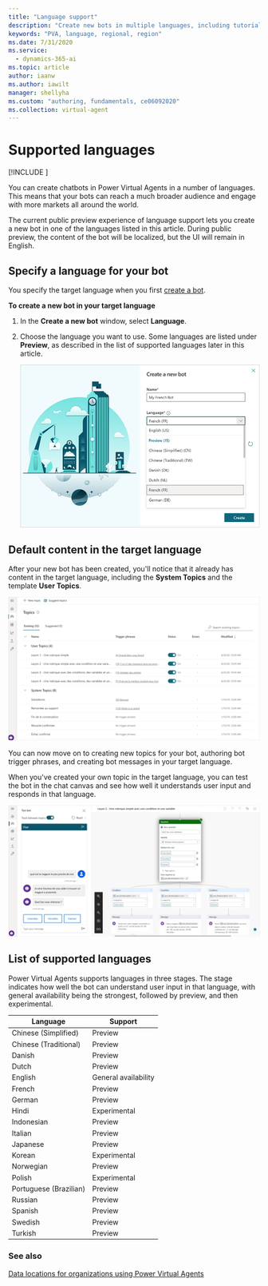 ```yaml
---
title: "Language support"
description: "Create new bots in multiple languages, including tutorial and system topics."
keywords: "PVA, language, regional, region"
ms.date: 7/31/2020
ms.service:
  - dynamics-365-ai
ms.topic: article
author: iaanw
ms.author: iawilt
manager: shellyha
ms.custom: "authoring, fundamentals, ce06092020"
ms.collection: virtual-agent
---
```



# Supported languages

[!INCLUDE [](includes/cc-beta-prerelease-disclaimer.md)]

You can create chatbots in Power Virtual Agents in a number of languages. This means that your bots can reach a much broader audience and engage with more markets all around the world.

The current public preview experience of language support lets you create a new bot in one of the languages listed in this article. During public preview, the content of the bot will be localized, but the UI will remain in English.

## Specify a language for your bot

You specify the target language when you first [create a bot](authoring-first-bot.md).

**To create a new bot in your target language**

1. In the **Create a new bot** window, select **Language**.

2. Choose the language you want to use. Some languages are listed under **Preview**, as described in the list of supported languages later in this article.

    ![Language selection option](media/language-selection.png "Language selection option")

## Default content in the target language

After your new bot has been created, you'll notice that it already has content in the target language, including the **System Topics** and the template **User Topics**.

![Topics in the target language](media/language-topics.png "Topics in the target language")

You can now move on to creating new topics for your bot, authoring bot trigger phrases, and creating bot messages in your target language.

When you've created your own topic in the target language, you can test the bot in the chat canvas and see how well it understands user input and responds in that language.

![Test in the target language](media/language-testing.png "Test in the target language")

## List of supported languages

Power Virtual Agents supports languages in three stages. The stage indicates how well the bot can understand user input in that language, with general availability being the strongest, followed by preview, and then experimental.

| Language | Support |
| ---- | -----------|  
|Chinese (Simplified)        | Preview |
|Chinese (Traditional)       | Preview |
|Danish                      | Preview |
|Dutch                       | Preview |
|English                     | General availability |
|French                      | Preview |
|German                      | Preview |
|Hindi                       | Experimental |
|Indonesian                  | Preview |
|Italian                     | Preview |
|Japanese                    | Preview |
|Korean                      | Experimental |
|Norwegian                   | Preview |
|Polish                      | Experimental |
|Portuguese (Brazilian)      | Preview |
|Russian                     | Preview |
|Spanish                     | Preview |
|Swedish                     | Preview |
|Turkish                     | Preview |

### See also

[Data locations for organizations using Power Virtual Agents](data-location.md)
